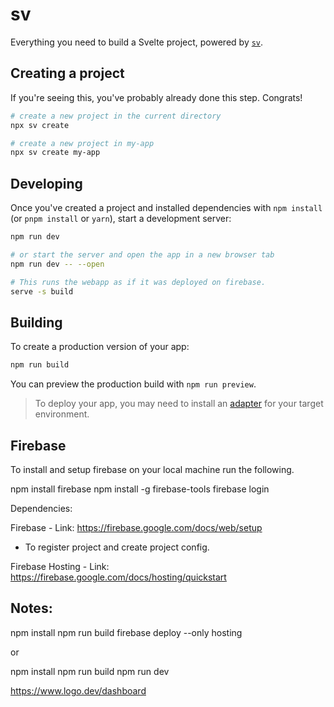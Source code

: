# sv

Everything you need to build a Svelte project, powered by [`sv`](https://github.com/sveltejs/cli).

## Creating a project

If you're seeing this, you've probably already done this step. Congrats!

```bash
# create a new project in the current directory
npx sv create

# create a new project in my-app
npx sv create my-app
```

## Developing

Once you've created a project and installed dependencies with `npm install` (or `pnpm install` or `yarn`), start a development server:

```bash
npm run dev

# or start the server and open the app in a new browser tab
npm run dev -- --open

# This runs the webapp as if it was deployed on firebase.
serve -s build
```

## Building

To create a production version of your app:

```bash
npm run build
```

You can preview the production build with `npm run preview`.

> To deploy your app, you may need to install an [adapter](https://svelte.dev/docs/kit/adapters) for your target environment.


## Firebase

To install and setup firebase on your local machine run the following.

npm install firebase
npm install -g firebase-tools
firebase login

Dependencies:

Firebase - Link: https://firebase.google.com/docs/web/setup
- To register project and create project config.

Firebase Hosting - Link: https://firebase.google.com/docs/hosting/quickstart


## Notes:

npm install
npm run build
firebase deploy --only hosting

or

npm install
npm run build
npm run dev


https://www.logo.dev/dashboard